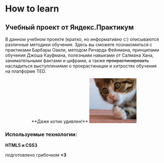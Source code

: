 # How to learn
## Учебный проект от Яндекс.Практикум 

В данном учебном проекте (кратко, но информативно с:) описываются различные методики обучения. Здесь вы сможете познакомиться с практиками Барбары Оакли, методом Ричарда Фейнмана, принципами обучения Джоша Кауфмана, полезными навыками от Салмана Хана, занимательными фактами и цифрами, а также ~~прокрастинировать~~ насладиться выступлениями о прокрастинации и хитростях обучения на платформе TED.

<p align="center">
  **Даже котик удивлен!**
<img  src="./images/gif-1.gif" width="30%">
</p>

### Используемые технологии:
**HTML5 и CSS3**

подготовлено грибочком **<3**

